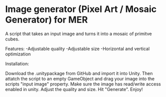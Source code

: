 # Image generator (Pixel Art / Mosaic Generator) for MER
A script that takes an input image and turns it into a mosaic of primitve cubes.

Features: 
    -Adjustable quality
    -Adjustable size
    -Horizontal and vertical optimization

Installation:
     
Download the .unitypackage from GitHub and import it into Unity.
Then attatch the script to an empty GameObject and drag your image into the scripts "input image" property.
Make sure the image has read/write access enabled in unity.
Adjust the quality and size.
Hit "Generate".
Enjoy!
